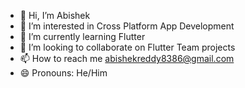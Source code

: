 - 👋 Hi, I’m Abishek 
- 👀 I’m interested in Cross Platform App Development
- 🌱 I’m currently learning Flutter
- 💞️ I’m looking to collaborate on Flutter Team projects
- 📫 How to reach me abishekreddy8386@gmail.com
- 😄 Pronouns: He/Him

<!---
abhiabby3008/abhiabby3008 is a ✨ special ✨ repository because its `README.md` (this file) appears on your GitHub profile.
You can click the Preview link to take a look at your changes.
--->
